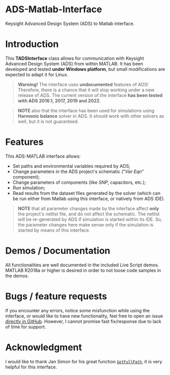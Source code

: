 # ADS-Matlab-Interface

Keysight Advanced Design System (ADS) to Matlab interface.

# Introduction

This **TADSInterface** class allows for communication with Keysight Advanced Design System (ADS) from within MATLAB. 
It has been developed and tested **under Windows platform**, but small modifications are expected to adapt it for Linux.

> **Warning!** The interface uses **undocumented** features of ADS! Therefore, there is a chance that it will stop working under a new release of ADS. The current version of the interface **has been tested with ADS 2016.1, 2017, 2019 and 2022**.

> **NOTE** also that the interface has been used for simulations using **Harmonic balance** solver in ADS. It should work with other solvers as well, but it is not guaranteed.

# Features

This ADS-MATLAB interface allows:
 - Set paths and environmental variables required by ADS;
 - Change parameters in the ADS project's schematic ("*Var Eqn*" component);
 - Change parameters of components (like *SNP*, capacitors, etc.);
 - Run simulation;
 - Read results from the dataset files generated by the solver (which can be run either from Matlab using this interface, or natively from ADS IDE).

> **NOTE** that all parameter changes made by the interface affect **only** the project's netlist file, and do not affect the schematic. The netlist will be re-generated by ADS if simulation is started within its IDE. So, the parameter changes here make sense only if the simulation is started by means of this interface.

# Demos / Documentation

All functionalities are well documented in the included Live Script demos. MATLAB R2018a or higher is desired in order to not loose code samples in the demos.

# Bugs / feature requests

If you encounter any errors, notice some misfunction while using the interface, or would like to have new functionality, feel free to open an issue [directly in GitHub](https://github.com/korvin011/ADS-Matlab-Interface/issues). However, I cannot promise fast fix/response due to lack of time for support.

# Acknowledgment

I would like to thank Jan Simon for his great function [`GetFullPath`](https://se.mathworks.com/matlabcentral/fileexchange/28249-getfullpath), it is very helpful for this interface.
